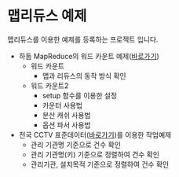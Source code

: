 # 맵리듀스 예제 
맵리듀스를 이용한 예제를 등록하는 프로젝트 입니다. 

+ 하둡 MapReduce의 워드 카운트 예제([바로가기](https://hadoop.apache.org/docs/stable/hadoop-mapreduce-client/hadoop-mapreduce-client-core/MapReduceTutorial.html))  
	+ 워드 카운트 
		+ 맵과 리듀스의 동작 방식 확인 
	+ 워드 카운트2
		+ setup 함수를 이용한 설정 
		+ 카운터 사용법 
		+ 분산 캐쉬 사용법 
		+ 옵션 파서 사용법 
+ 전국 CCTV 표준데이터([바로가기](https://www.data.go.kr/dataset/15013094/standard.do;jsessionid=dp1jbk0cCHOXzZB4Z0xxWr7h.node10))를 이용한 작업예제 
	+ 관리 기관명 기준으로 건수 확인 
	+ 관리 기관명(키) 기준으로 정렬하여 건수 확인
	+ 관리기관, 설치목적 기준으로 정렬하여 건수 확인